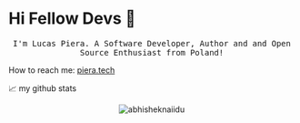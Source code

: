 # Hi Fellow Devs :wave:

<p align="center">
  <samp>
I'm Lucas Piera. A Software Developer, Author and and Open Source Enthusiast from Poland!
  </samp>
</p>

How to reach me: [piera.tech](https://piera.tech)

📈 my github stats

<p align="center"> <img src="https://github-readme-stats.vercel.app/api?username=pieralukasz&show_icons=true&theme=gotham" alt="abhisheknaiidu" />
